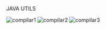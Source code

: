 JAVA UTILS


![compilar1](https://user-images.githubusercontent.com/107498443/181080593-86155d84-0f78-496a-bdce-e7b77646601b.png)
![compilar2](https://user-images.githubusercontent.com/107498443/181080870-b8b967ee-a161-467f-971f-68ce31209f55.png)
![compilar3](https://user-images.githubusercontent.com/107498443/181080960-4325efd2-3893-4900-b581-10c9245afab8.png)


















